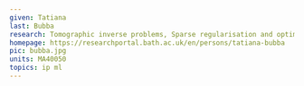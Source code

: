 ```yaml
---
given: Tatiana
last: Bubba
research: Tomographic inverse problems, Sparse regularisation and optimisation, Deep learning in imaging
homepage: https://researchportal.bath.ac.uk/en/persons/tatiana-bubba
pic: bubba.jpg
units: MA40050
topics: ip ml
---
```

